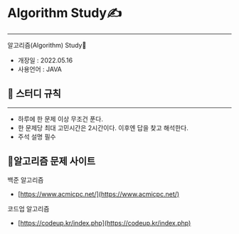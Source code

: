 # Algorithm Study✍️

---

알고리즘(Algorithm) Study💪

- 개장일 : 2022.05.16
- 사용언어 : JAVA

## 📜 스터디 규칙

---

- 하루에 한 문제 이상 무조건 푼다.
- 한 문제당 최대 고민시간은 2시간이다. 이후엔 답을 찾고 해석한다.
- 주석 설명 필수

## 📖알고리즘 문제 사이트

백준 알고리즘

- [https://www.acmicpc.net/](https://www.acmicpc.net/)

코드업 알고리즘

- [https://codeup.kr/index.php](https://codeup.kr/index.php)
